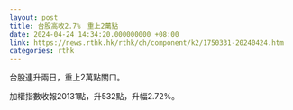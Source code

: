 ```yaml
---
layout: post
title: 台股高收2.7%　重上2萬點
date: 2024-04-24 14:34:20.000000000 +08:00
link: https://news.rthk.hk/rthk/ch/component/k2/1750331-20240424.htm
categories: rthk
---
```


台股連升兩日，重上2萬點關口。

加權指數收報20131點，升532點，升幅2.72%。
